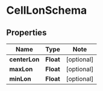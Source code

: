 # CellLonSchema

## Properties

Name | Type | Note
---- | ---- | ----
**centerLon** | **Float** | [optional] 
**maxLon** | **Float** | [optional] 
**minLon** | **Float** | [optional] 

